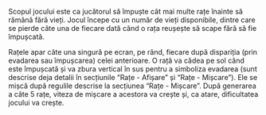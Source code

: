 Scopul jocului este ca jucătorul să împuște cât mai multe rațe înainte să rămână fără vieți. Jocul 
începe cu un număr de vieți disponibile, dintre care se pierde câte una de fiecare dată când o rața 
reușește să scape fără să fie împușcată.

Rațele apar câte una singură pe ecran, pe rând, fiecare după dispariția (prin evadarea sau împușcarea)
celei anterioare. O rață va cădea pe sol când este împușcată și va zbura vertical în sus pentru a 
simboliza evadarea (sunt descrise deja detalii în secțiunile “Rațe - Afișare” și “Rațe - Mișcare”).
Ele se mișcă după regulile descrise la secțiunea “Rațe - Mișcare”. După generarea a câte 5 rațe, viteza
de mișcare a acestora va crește și, ca atare, dificultatea jocului va crește.
